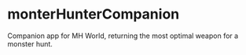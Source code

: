 # monterHunterCompanion
Companion app for MH World, returning the most optimal weapon for a monster hunt.
